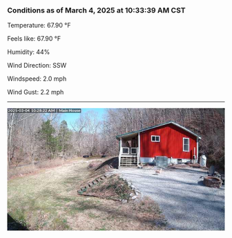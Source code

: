 ### Conditions as of March 4, 2025 at 10:33:39 AM CST 

Temperature: 67.90 &deg;F

Feels like: 67.90 &deg;F

Humidity: 44%

Wind Direction: SSW

Windspeed: 2.0 mph

Wind Gust: 2.2 mph

---

<img src="./images/latest.jpeg"/>

